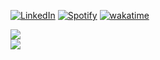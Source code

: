 [![LinkedIn](https://img.shields.io/badge/LinkedIn-%230077B5.svg?logo=linkedin&logoColor=white)](https://linkedin.com/in/baran-yanci)
[![Spotify](https://img.shields.io/badge/Spotify-%230077B5.svg?logo=spotify&color=darkgreen&logoColor=white)](https://open.spotify.com/user/11155761412?si=fc369bd119ed4266)
[![wakatime](https://wakatime.com/badge/user/585ddf4d-060a-442f-9115-c868df20fd37.svg)](https://wakatime.com/@585ddf4d-060a-442f-9115-c868df20fd37)

![](https://github-readme-streak-stats.herokuapp.com/?user=y4nci&theme=dark&hide_border=false)<br/>
![](https://github-readme-stats.vercel.app/api/top-langs/?username=y4nci&theme=dark&hide_border=false&include_all_commits=false&count_private=true&layout=compact)
